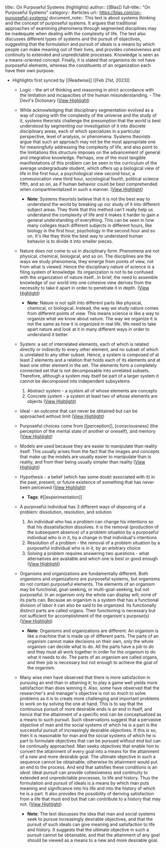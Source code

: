 title:: On Purposeful Systems (highlights)
author:: [[Blas]]
full-title:: "On Purposeful Systems"
category:: #articles
url:: https://blas.com/on-purposeful-systems/
document_note:: This text is about systems thinking and the concept of purposeful systems. It argues that traditional approaches of examining phenomena through segmented disciplines may be inadequate when dealing with the complexity of life. The text also discusses different types of systems and the pursuit of objectives, suggesting that the formulation and pursuit of ideals is a means by which people can make meaning out of their lives, and provides cohesiveness and continuity to extended and unpredictable processes. Knowledge is seen as a means-oriented concept. Finally, it is stated that organisms do not have purposeful elements, whereas the constituents of an organization each have their own purpose.

- Highlights first synced by [[Readwise]] [[Feb 21st, 2023]]
	- Logic - the art of thinking and reasoning in strict accordance with the limitation and incapacities of the human misunderstanding. - The Devil's Dictionary ([View Highlight](https://read.readwise.io/read/01gsq891h86hq6mk4rfknbrqb2))
	- While acknowledging that disciplinary segmentation evolved as a way of coping with the complexity of the universe and the study of it, systems theorists challenge the presumption that the world is best understood by segmenting our investigation of it into discrete disciplinary areas, each of which specializes in a particular perspective, level of analysis, or phenomena. Systems theorists argue that such an approach may not be the most appropriate one for meaningfully addressing the complexity of life, and also point to the limitations this structure imposes on the advancement of general and integrative knowledge. Perhaps, one of the most tangible manifestations of this problem can be seen in the curriculum of the average undergraduate student, which offers up a biological view of life in the first hour, a psychological view second hour, a communication view third hour, sociological fourth, political science fifth, and so on, as if human behavior could be best comprehended when compartmentalized in such a manner. ([View Highlight](https://read.readwise.io/read/01gsq89ev2ad96v8hhr4wzkb8t))
		- **Note**: Systems theorists believe that it is not the best way to understand the world by breaking up our study of it into different subject areas. They think that this method can't really help us understand the complexity of life and it makes it harder to gain a general understanding of everything. This can be seen in how many colleges teach different subjects in different hours, like biology in the first hour, psychology in the second hour and so on. It's like they think the best way to understand human behavior is to divide it into smaller pieces.
	- Nature does not come to us in disciplinary form. Phenomena are not physical, chemical, biological, and so on. The disciplines are the ways we study phenomena; they emerge from points of view, not from what is viewed. Hence the disciplinary nature of science is a filing system of knowledge. Its organization is not to be confused with the organization of nature itself...In brief, the need to assemble knowledge of our world into one cohesive view derives from the necessity to take it apart in order to penetrate it in depth. ([View Highlight](https://read.readwise.io/read/01gsq85jq1hj6jpcrq9tzc1d1t))
		- **Note**: Nature is not split into different parts like physical, chemical, or biological. Instead, the way we study nature comes from different points of view. This means science is like a way to organize what we know about nature. The way we organize it is not the same as how it is organized in real life. We need to take apart nature and look at it in many different ways in order to understand it better.
	- System: a set of interrelated elements, each of which is related directly or indirectly to every other element, and no subset of which is unrelated to any other subset. Hence, a system is composed of at least 2 elements and a relation that holds each of its elements and at least one other element in the set. The elements form a completely connected set that is not decomposable into unrelated subsets. Therefore, although a system may itself be part of a larger system it cannot be decomposed into independent subsystems
	  
	  1.  Abstract system - a system all of whose elements are concepts
	  2.  Concrete system - a system at least two of whose elements are objects ([View Highlight](https://read.readwise.io/read/01gsq85wf45xhfz4zxvt1whtjs))
	- Ideal - an outcome that can never be obtained but can be approached without limit ([View Highlight](https://read.readwise.io/read/01gsq862r45cz036a55ep1vdt6))
	- Purposeful choices come from [[perception]], [consciousness] (the perception of the mental state of another or oneself), and memory ([View Highlight](https://read.readwise.io/read/01gsq88t4jqc8vp2mn7w1skptc))
	- Models are used because they are easier to manipulate than reality itself. This usually arises from the fact that the images and concepts that make up the models are usually easier to manipulate than is reality, and from their being usually simpler than reality ([View Highlight](https://read.readwise.io/read/01gsq866n5mys26vnnbf39f8yp))
	- Hypothesis - a belief (which has some doubt associated with it) in the past, present, or future existence of something that has never been perceived ([View Highlight](https://read.readwise.io/read/01gsq8895b53m8rg4c72q7m0h4))
		- **Tags**: #[[experimentation]]
	- A purposeful individual has 3 different ways of disposing of a problem: dissolution, resolution, and solution
	  
	  1.  An individual who has a problem can change his intentions so that his dissatisfaction dissolves. It is the removal (production of the subsequent absence) of a problem situation by a purposeful individual who is in it, by a change in that individual's intentions
	  2.  Resolution of a problem - the removal of a problem situation by a purposeful individual who is in it, by an arbitrary choice
	  3.  Solving a problem requires answering two questions - what alternatives are available and which one is best or good enough ([View Highlight](https://read.readwise.io/read/01gsq86dxbkfxg4x30fdp41vxf))
	- Organisms and organizations are fundamentally different. Both organisms and organizations are purposeful systems, but organisms do not contain purposeful elements. The elements of an organism may be functional, goal-seeking, or multi-goal-seeking, but not purposeful. In an organism only the whole can display will; none of its parts can. Because an organism is a system that has a functional division of labor it can also be said to be organized. Its functionally distinct parts are called organs. Their functioning is necessary but not sufficient for accomplishment of the organism's purpose(s) ([View Highlight](https://read.readwise.io/read/01gsq86mbpcc7gqrs50xf8ntd7))
		- **Note**: Organisms and organizations are different. An organism is like a machine that is made up of different parts. The parts of an organism cannot make decisions on their own, only the whole organism can decide what to do. All the parts have a job to do and they must all work together in order for the organism to do what it needs to do. The parts of an organism are called organs, and their job is necessary but not enough to achieve the goal of the organism.
	- Many wise men have observed that there is more satisfaction in pursuing an end than in attaining it; to play a game well yields more satisfaction than does winning it. Also, some have observed that the researcher's and manager's objective is not so much to solve problems as it is to create more challenging and important problems to work on by solving the one at hand. This is to say that the continuous pursuit of more desirable ends is an end in itself, and hence that the attainment of a specific end can be conceptualized as a means to such pursuit. Such observations suggest that a pervasive objective of man and the social systems of which he is a part is the successful pursuit of increasingly desirable objectives. If this is so, then it is reasonable for man and the social systems of which he is part to formulate objectives that can be pursued without end but can be continually approached. Man seeks objectives that enable him to convert the attainment of every goal into a means for the attainment of a new and more desirable goal. The ultimate objective in such a sequence cannot be obtainable; otherwise its attainment would put an end to the process. And end that satisfies these conditions is an *ideal.* Ideal pursuit can provide cohesiveness and continuity to extended and unpredictable processes, to life and history. Thus the formulation and pursuit of ideals is a means by which man puts meaning and significance into his life and into the history of which he is a part. It also provides the possibility of deriving satisfaction from a life that must end but that can contribute to a history that may not. ([View Highlight](https://read.readwise.io/read/01gsq873xvvse59cbphxgxxr93))
		- **Note**: The text discusses the idea that man and social systems seek to pursue increasingly desirable objectives, and that the pursuit of such ideals can give meaning and satisfaction to life and history. It suggests that the ultimate objective in such a pursuit cannot be obtainable, and that the attainment of any goal should be viewed as a means to a new and more desirable goal.